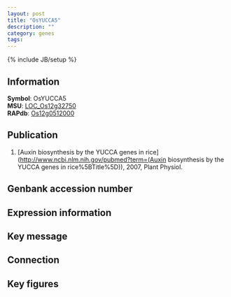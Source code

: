 ```yaml
---
layout: post
title: "OsYUCCA5"
description: ""
category: genes
tags: 
---
```

{% include JB/setup %}

## Information
__Symbol__: OsYUCCA5  
__MSU__: [LOC_Os12g32750](http://rice.plantbiology.msu.edu/cgi-bin/ORF_infopage.cgi?orf=LOC_Os12g32750)  
__RAPdb__: [Os12g0512000](http://rapdb.dna.affrc.go.jp/viewer/gbrowse_details/irgsp1?name=Os12g0512000)  

## Publication
1. [Auxin biosynthesis by the YUCCA genes in rice](http://www.ncbi.nlm.nih.gov/pubmed?term=(Auxin biosynthesis by the YUCCA genes in rice%5BTitle%5D)), 2007, Plant Physiol.

## Genbank accession number

## Expression information

## Key message

## Connection

## Key figures


